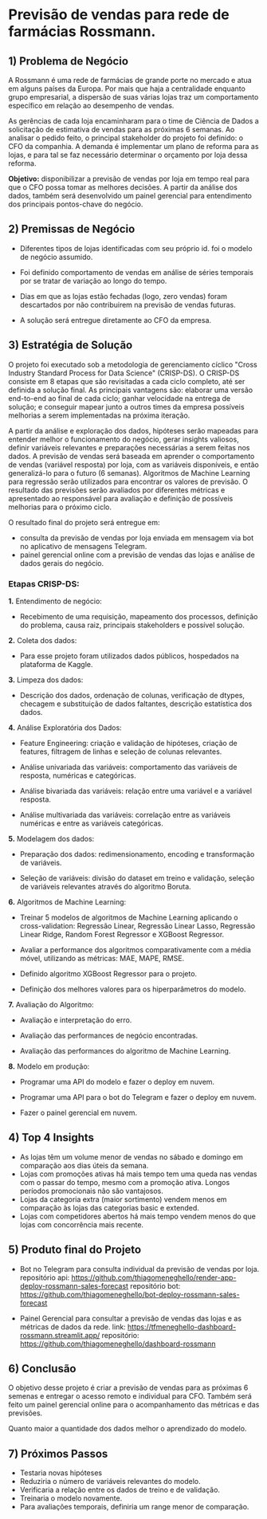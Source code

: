 # Previsão de vendas para rede de farmácias Rossmann.
## 1) Problema de Negócio
A Rossmann é uma rede de farmácias de grande porte no mercado e atua em alguns países da Europa. Por mais que haja a centralidade enquanto grupo empresarial, a dispersão de suas várias lojas traz um comportamento específico em relação ao desempenho de vendas. 
   
As gerências de cada loja encaminharam para o time de Ciência de Dados a solicitação de estimativa de vendas para as próximas 6 semanas. Ao analisar o pedido feito, o principal stakeholder do projeto foi definido: o CFO da companhia. A demanda é implementar um plano de reforma para as lojas, e para tal se faz necessário determinar o orçamento por loja dessa reforma.
  
**Objetivo:** disponibilizar a previsão de vendas por loja em tempo real para que o CFO possa tomar as melhores decisões. A partir da análise dos dados, também será desenvolvido um painel gerencial para entendimento dos principais pontos-chave do negócio.

## 2) Premissas de Negócio
* Diferentes tipos de lojas identificadas com seu próprio id. foi o modelo de negócio assumido.

* Foi definido comportamento de vendas em análise de séries temporais por se tratar de variação ao longo do tempo.

* Dias em que as lojas estão fechadas (logo, zero vendas) foram descartados por não contribuirem na previsão de vendas futuras.

* A solução será entregue diretamente ao CFO da empresa.

## 3) Estratégia de Solução
O projeto foi executado sob a metodologia de gerenciamento cíclico "Cross Industry Standard Process for Data Science" (CRISP-DS). O CRISP-DS consiste em 8 etapas que são revisitadas a cada ciclo completo, até ser definida a solução final. As principais vantagens são: elaborar uma versão end-to-end ao final de cada ciclo; ganhar velocidade na entrega de solução; e conseguir mapear junto a outros times da empresa possíveis melhorias a serem implementadas na próxima iteração.

A partir da análise e exploração dos dados, hipóteses serão mapeadas para entender melhor o funcionamento do negócio, gerar insights valiosos, definir variáveis relevantes e preparações necessárias a serem feitas nos dados. A previsão de vendas será baseada em aprender o comportamento de vendas (variável resposta) por loja, com as variáveis disponíveis, e então generalizá-lo para o futuro (6 semanas). Algoritmos de Machine Learning para regressão serão utilizados para encontrar os valores de previsão. O resultado das previsões serão avaliados por diferentes métricas e apresentado ao responsável para avaliação e definição de possíveis melhorias para o próximo ciclo.

O resultado final do projeto será entregue em:
* consulta da previsão de vendas por loja enviada em mensagem via bot no aplicativo de mensagens Telegram.
* painel gerencial online com a previsão de vendas das lojas e análise de dados gerais do negócio.

### Etapas CRISP-DS:
**1.** Entendimento de negócio:

* Recebimento de uma requisição, mapeamento dos processos, definição do problema, causa raiz, principais stakeholders e possível solução.

**2.** Coleta dos dados:

* Para esse projeto foram utilizados dados públicos, hospedados na plataforma de Kaggle.

**3.** Limpeza dos dados:

* Descrição dos dados, ordenação de colunas, verificação de dtypes, checagem e substituição de dados faltantes, descrição estatística dos dados.

**4.** Análise Exploratória dos Dados:

* Feature Engineering: criação e validação de hipóteses, criação de features, filtragem de linhas e seleção de colunas relevantes.

* Análise univariada das variáveis: comportamento das variáveis de resposta, numéricas e categóricas. 

* Análise bivariada das variáveis: relação entre uma variável e a variável resposta.

* Análise multivariada das variáveis: correlação entre as variáveis numéricas e entre as variáveis categóricas. 

**5.** Modelagem dos dados:

* Preparação dos dados: redimensionamento, encoding e transformação de variáveis.

* Seleção de variáveis: divisão do dataset em treino e validação, seleção de variáveis relevantes através do algoritmo Boruta.

**6.** Algoritmos de Machine Learning:

* Treinar 5 modelos de algoritmos de Machine Learning aplicando o cross-validation: Regressão Linear, Regressão Linear Lasso, Regressão Linear Ridge, Random Forest Regressor e XGBoost Regressor.

* Avaliar a performance dos algoritmos comparativamente com a média móvel, utilizando as métricas: MAE, MAPE, RMSE.

* Definido algoritmo XGBoost Regressor para o projeto.

* Definição dos melhores valores para os hiperparâmetros do modelo.

**7.** Avaliação do Algoritmo:

* Avaliação e interpretação do erro.

* Avaliação das performances de negócio encontradas.

* Avaliação das performances do algoritmo de Machine Learning.

**8.** Modelo em produção:

* Programar uma API do modelo e fazer o deploy em nuvem.

* Programar uma API para o bot do Telegram e fazer o deploy em nuvem.

* Fazer o painel gerencial em nuvem.

## 4) Top 4 Insights
- As lojas têm um volume menor de vendas no sábado e domingo em comparação aos dias úteis da semana.
- Lojas com promoções ativas há mais tempo tem uma queda nas vendas com o passar do tempo, mesmo com a promoção ativa. Longos períodos promocionais não são vantajosos.
- Lojas da categoria extra (maior sortimento) vendem menos em comparação às lojas das categorias basic e extended.
- Lojas com competidores abertos há mais tempo vendem menos do que lojas com concorrência mais recente.

## 5) Produto final do Projeto
- Bot no Telegram para consulta individual da previsão de vendas por loja.
repositório api: https://github.com/thiagomeneghello/render-app-deploy-rossmann-sales-forecast
repositório bot: https://github.com/thiagomeneghello/bot-deploy-rossmann-sales-forecast 
 
- Painel Gerencial para consultar a previsão de vendas das lojas e as métricas de dados da rede.
link: https://tfmeneghello-dashboard-rossmann.streamlit.app/
repositório: https://github.com/thiagomeneghello/dashboard-rossmann

## 6) Conclusão
O objetivo desse projeto é criar a previsão de vendas para as próximas 6 semenas e entregar o acesso remoto e individual para CFO. Também será feito um painel gerencial online para o acompanhamento das métricas e das previsões.

Quanto maior a quantidade dos dados melhor o aprendizado do modelo.

## 7) Próximos Passos
- Testaria novas hipóteses
- Reduziria o número de variáveis relevantes do modelo.
- Verificaria a relação entre os dados de treino e de validação.
- Treinaria o modelo novamente.
- Para avaliações temporais, definiria um range menor de comparação.

